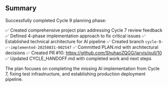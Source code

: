 ## Summary

Successfully completed Cycle 9 planning phase:

✅ Created comprehensive project plan addressing Cycle 7 review feedback
✅ Defined 4-phase implementation approach to fix critical issues
✅ Established technical architecture for AI pipeline
✅ Created branch `cycle-9-✅-implemented-20250831-002547`
✅ Committed PLAN.md with architectural decisions
✅ Created PR #10: https://github.com/ShuhaoZQGG/jarvis/pull/10
✅ Updated CYCLE_HANDOFF.md with completed work and next steps

The plan focuses on completing the missing AI implementation from Cycle 7, fixing test infrastructure, and establishing production deployment pipeline.
